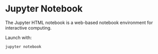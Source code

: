 # Jupyter Notebook

The Jupyter HTML notebook is a web-based notebook environment for interactive computing.

Launch with:

    jupyter notebook
